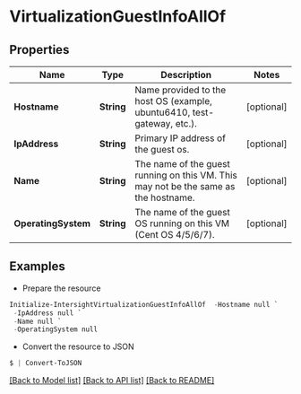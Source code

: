 # VirtualizationGuestInfoAllOf
## Properties

Name | Type | Description | Notes
------------ | ------------- | ------------- | -------------
**Hostname** | **String** | Name provided to the host OS (example, ubuntu6410, test-gateway, etc.). | [optional] 
**IpAddress** | **String** | Primary IP address of the guest os. | [optional] 
**Name** | **String** | The name of the guest running on this VM. This may not be the same as the hostname. | [optional] 
**OperatingSystem** | **String** | The name of the guest OS running on this VM (Cent OS 4/5/6/7). | [optional] 

## Examples

- Prepare the resource
```powershell
Initialize-IntersightVirtualizationGuestInfoAllOf  -Hostname null `
 -IpAddress null `
 -Name null `
 -OperatingSystem null
```

- Convert the resource to JSON
```powershell
$ | Convert-ToJSON
```

[[Back to Model list]](../README.md#documentation-for-models) [[Back to API list]](../README.md#documentation-for-api-endpoints) [[Back to README]](../README.md)


